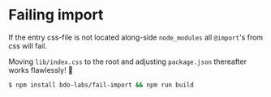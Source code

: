 
Failing import
==============

If the entry css-file is not located along-side `node_modules` all
`@import`'s from css will fail.

Moving `lib/index.css` to the root and adjusting `package.json` thereafter
works flawlessly! :troll:

```sh
$ npm install bdo-labs/fail-import && npm run build
```

